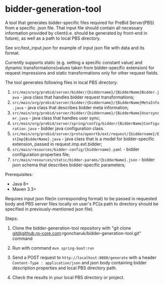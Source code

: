 # bidder-generation-tool

A tool that generates bidder-specific files required for PreBid Server(PBS) from a specific .json file. 
That input file should contain all necessary information provided by client(i.e. should be generated by front-end in future), as well as a path to local PBS directory.

See src/test_input.json for example of input json file with data and its format.

Currently supports static (e.g. setting a specific constant value) and dynamic transformations(values taken from bidder-specific extension) for request impressions and static transformations only for other request fields.

The tool generates following files in local PBS directory:
1. `src/main/org/prebid/server/bidder/{biddername}/{BidderName}Bidder.java` - java class that handles bidder request transformations;
2. `src/main/org/prebid/server/bidder/{biddername}/{BidderName}MetaInfo.java` - java class that describes bidder meta information;
3. `src/main/org/prebid/server/bidder/{biddername}/{BidderName}Usersyncer.java` - java class that handles user sync;
4. `src/main/org/prebid/server/spring/config/bidder/{BidderName}Configuration.java` - bidder java configuration class.
5. `src/main/org/prebid/server/proto/openrtb/ext/request/{biddername}/ExtImp{BidderName}.java` - java class that is a model for bidder-specific extension, passed in request.imp.ext.bidder;
6. `src/main/resources/bidder-config/{biddername}.yaml` - bidder configuration properties file;
7. `src/main/resources/static/bidder-params/{bidderName}.json` - bidder json schema that describes bidder-specific parameters;

Prerequisites:
- Java 8+
- Maven 3.3+

Requires input json file(in corresponding format) to be passed in requested body and PBS server files locally on user's PC(a path to directory should be specified in previously-mentioned json file).

Steps:

1. Clone the bidder-generation-tool repository with "git clone git@github.rp-core.com:rgoncharuk/bidder-generation-tool.git" command

2. Run with command `mvn spring-boot:run`

3. Send a POST request to `http://localhost:8080/generate` with a header `Content-Type : application/json` and json body containing bidder description properties and local PBS directory path.

4. Check the results in your local PBS directory or project.

